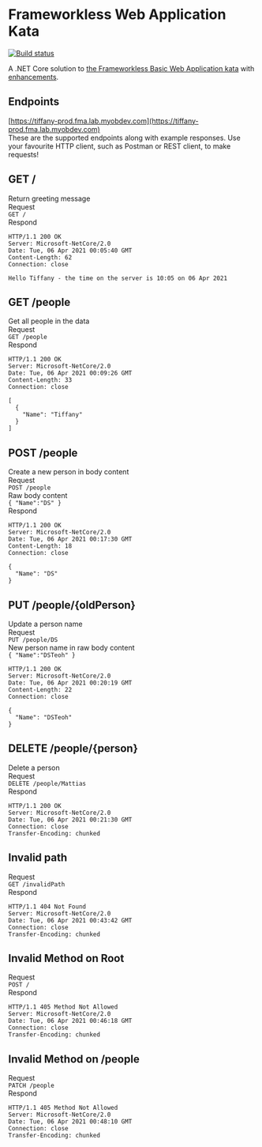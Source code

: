 # Frameworkless Web Application Kata
[![Build status](https://badge.buildkite.com/b0a10dcf62e33205414b931216c9b6914b59fe3e2d867155ab.svg)](https://buildkite.com/myob/tiffany-frameworkless-web-app-api)

A .NET Core solution to [the Frameworkless Basic Web Application kata](https://github.com/MYOB-Technology/General_Developer/blob/main/katas/kata-frameworkless-basic-web-application/kata-frameworkless-basic-web-application.md) with [enhancements](https://github.com/MYOB-Technology/General_Developer/blob/main/katas/kata-frameworkless-basic-web-application/kata-frameworkless-basic-web-application-enhancements.md).

## Endpoints
[https://tiffany-prod.fma.lab.myobdev.com](https://tiffany-prod.fma.lab.myobdev.com)   
These are the supported endpoints along with example responses. Use your favourite HTTP client, such as Postman or REST client, to make requests!

## GET / 
Return greeting message   
Request   
``GET /``  
Respond  
~~~
HTTP/1.1 200 OK
Server: Microsoft-NetCore/2.0
Date: Tue, 06 Apr 2021 00:05:40 GMT
Content-Length: 62
Connection: close

Hello Tiffany - the time on the server is 10:05 on 06 Apr 2021
~~~

## GET /people
Get all people in the data   
Request  
``GET /people``  
Respond  
~~~
HTTP/1.1 200 OK
Server: Microsoft-NetCore/2.0
Date: Tue, 06 Apr 2021 00:09:26 GMT
Content-Length: 33
Connection: close

[
  {
    "Name": "Tiffany"
  }
]
~~~

## POST /people
Create a new person in body content    
Request  
``POST /people``  
Raw body content  
``
{
    "Name":"DS"
}  
``  
Respond  
~~~
HTTP/1.1 200 OK
Server: Microsoft-NetCore/2.0
Date: Tue, 06 Apr 2021 00:17:30 GMT
Content-Length: 18
Connection: close

{
  "Name": "DS"
}
~~~

## PUT /people/{oldPerson}
Update a person name     
Request  
``PUT /people/DS``  
New person name in raw body content   
``
{
    "Name":"DSTeoh"
}
``
~~~
HTTP/1.1 200 OK
Server: Microsoft-NetCore/2.0
Date: Tue, 06 Apr 2021 00:20:19 GMT
Content-Length: 22
Connection: close

{
  "Name": "DSTeoh"
}
~~~

## DELETE /people/{person}
Delete a person    
Request    
``DELETE /people/Mattias``   
Respond   
~~~
HTTP/1.1 200 OK
Server: Microsoft-NetCore/2.0
Date: Tue, 06 Apr 2021 00:21:30 GMT
Connection: close
Transfer-Encoding: chunked
~~~

## Invalid path 
Request  
``GET /invalidPath``  
Respond  
~~~
HTTP/1.1 404 Not Found
Server: Microsoft-NetCore/2.0
Date: Tue, 06 Apr 2021 00:43:42 GMT
Connection: close
Transfer-Encoding: chunked
~~~  

## Invalid Method on Root
Request  
``POST /``  
Respond  
~~~
HTTP/1.1 405 Method Not Allowed
Server: Microsoft-NetCore/2.0
Date: Tue, 06 Apr 2021 00:46:18 GMT
Connection: close
Transfer-Encoding: chunked
~~~  

## Invalid Method on /people
Request  
``PATCH /people``  
Respond  
~~~
HTTP/1.1 405 Method Not Allowed
Server: Microsoft-NetCore/2.0
Date: Tue, 06 Apr 2021 00:48:10 GMT
Connection: close
Transfer-Encoding: chunked
~~~

